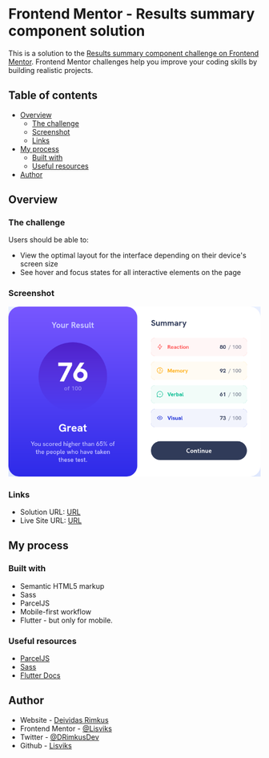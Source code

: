 # Frontend Mentor - Results summary component solution

This is a solution to the [Results summary component challenge on Frontend Mentor](https://www.frontendmentor.io/challenges/results-summary-component-CE_K6s0maV). Frontend Mentor challenges help you improve your coding skills by building realistic projects. 

## Table of contents

- [Overview](#overview)
  - [The challenge](#the-challenge)
  - [Screenshot](#screenshot)
  - [Links](#links)
- [My process](#my-process)
  - [Built with](#built-with)
  - [Useful resources](#useful-resources)
- [Author](#author)

## Overview

### The challenge

Users should be able to:

- View the optimal layout for the interface depending on their device's screen size
- See hover and focus states for all interactive elements on the page

### Screenshot

![](./screenshots/screenshot.png)

### Links

- Solution URL: [URL](https://www.frontendmentor.io/solutions/result-summary-component-2k1oa7fr1m)
- Live Site URL: [URL](https://lisviks.github.io/result-summary-component-frontendmentor/)

## My process

### Built with

- Semantic HTML5 markup
- Sass
- ParcelJS
- Mobile-first workflow
- Flutter - but only for mobile.

### Useful resources

- [ParcelJS](https://parceljs.org)
- [Sass](https://sass-lang.com)
- [Flutter Docs](https://docs.flutter.dev)

## Author

- Website - [Deividas Rimkus](https://deividas.blog)
- Frontend Mentor - [@Lisviks](https://www.frontendmentor.io/profile/Lisviks)
- Twitter - [@DRimkusDev](https://www.twitter.com/DRimkusDev)
- Github - [Lisviks](https://github.com/Lisviks)

